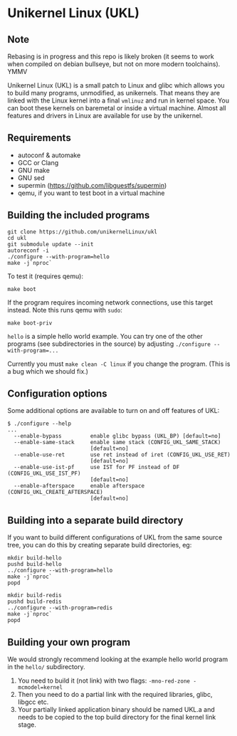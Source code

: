 # Unikernel Linux (UKL)

## Note

Rebasing is in progress and this repo is likely broken (it seems to work when
compiled on debian bullseye, but not on more modern toolchains). YMMV

Unikernel Linux (UKL) is a small patch to Linux and glibc which allows
you to build many programs, unmodified, as unikernels.  That means
they are linked with the Linux kernel into a final `vmlinuz` and run
in kernel space.  You can boot these kernels on baremetal or inside a
virtual machine.  Almost all features and drivers in Linux are
available for use by the unikernel.

## Requirements

* autoconf & automake
* GCC or Clang
* GNU make
* GNU sed
* supermin (https://github.com/libguestfs/supermin)
* qemu, if you want to test boot in a virtual machine

## Building the included programs

```
git clone https://github.com/unikernelLinux/ukl
cd ukl
git submodule update --init
autoreconf -i
./configure --with-program=hello
make -j`nproc`
```

To test it (requires qemu):

```
make boot
```

If the program requires incoming network connections, use this target
instead.  Note this runs qemu with `sudo`:

```
make boot-priv
```

`hello` is a simple hello world example.  You can try one of the other
programs (see subdirectories in the source) by adjusting
`./configure --with-program=...`

Currently you must `make clean -C linux` if you change the program.
(This is a bug which we should fix.)

## Configuration options

Some additional options are available to turn on and off features of
UKL:

```
$ ./configure --help
...
  --enable-bypass         enable glibc bypass (UKL_BP) [default=no]
  --enable-same-stack     enable same stack (CONFIG_UKL_SAME_STACK)
                          [default=no]
  --enable-use-ret        use ret instead of iret (CONFIG_UKL_USE_RET)
                          [default=no]
  --enable-use-ist-pf     use IST for PF instead of DF (CONFIG_UKL_USE_IST_PF)
                          [default=no]
  --enable-afterspace     enable afterspace (CONFIG_UKL_CREATE_AFTERSPACE)
                          [default=no]
```

## Building into a separate build directory

If you want to build different configurations of UKL from the same
source tree, you can do this by creating separate build directories,
eg:

```
mkdir build-hello
pushd build-hello
../configure --with-program=hello
make -j`nproc`
popd

mkdir build-redis
pushd build-redis
../configure --with-program=redis
make -j`nproc`
popd
```

## Building your own program

We would strongly recommend looking at the example hello world program
in the `hello/` subdirectory.

1. You need to build it (not link) with two flags: `-mno-red-zone -mcmodel=kernel`
2. Then you need to do a partial link with the required libraries, glibc, libgcc etc.
3. Your partially linked application binary should be named UKL.a and needs to be copied to the top build directory for the final kernel link stage.
